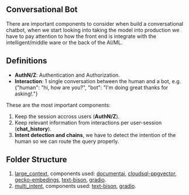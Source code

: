 ## Conversational Bot

There are important components to consider when build a conversational chatbot, when we start looking into taking the model into production we have to pay attention to how the front end is integrate with the intelligent/middle ware or the back of the AI/ML.

## Definitions

- **AuthN/Z**: Authentication and Authorization.
- **Interaction**: 1 single conversation between the human and a bot, 
    e.g. {"human": "hi, how are you?", "bot": "I'm doing great thanks for asking!."}

These are the most important components:
1. Keep the session accross users (**AuthN/Z**).
2. Keep relevant information from interactions per user-session (**chat_history**).
3. **Intent detection and chains**, we have to detect the intention of the human so we can route the query properly.

## Folder Structure

1. [large_context](./large_context), components used: [documentai](https://cloud.google.com/document-ai), [cloudsql-ppgvector](https://cloud.google.com/blog/products/databases/using-pgvector-llms-and-langchain-with-google-cloud-databases), [gecko-embedings](https://cloud.google.com/vertex-ai/docs/generative-ai/embeddings/get-text-embeddings), [text-bison](https://cloud.google.com/vertex-ai/docs/generative-ai/model-reference/text), [gradio](https://www.gradio.app/).
2. [multi_intent](./multi_intent), components used: [text-bison](https://cloud.google.com/vertex-ai/docs/generative-ai/model-reference/text), [gradio](https://www.gradio.app/).
